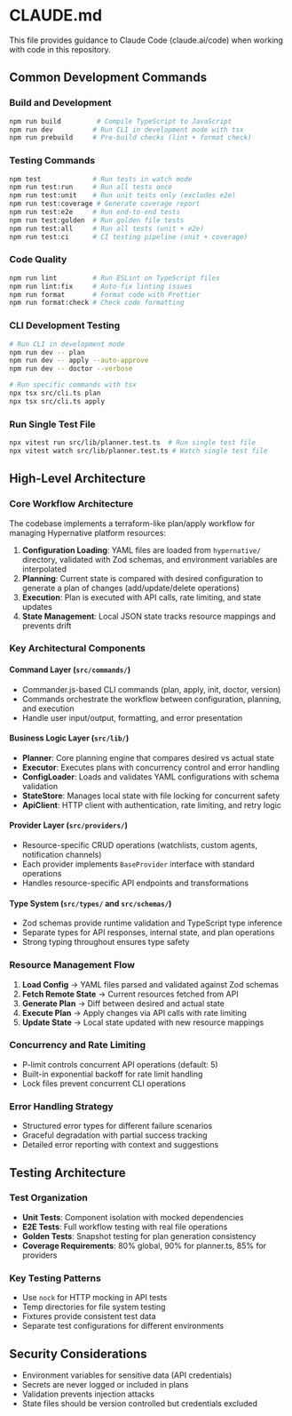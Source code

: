 # CLAUDE.md

This file provides guidance to Claude Code (claude.ai/code) when working with code in this repository.

## Common Development Commands

### Build and Development
```bash
npm run build         # Compile TypeScript to JavaScript
npm run dev          # Run CLI in development mode with tsx
npm run prebuild     # Pre-build checks (lint + format check)
```

### Testing Commands
```bash
npm test             # Run tests in watch mode
npm run test:run     # Run all tests once
npm run test:unit    # Run unit tests only (excludes e2e)
npm run test:coverage # Generate coverage report
npm run test:e2e     # Run end-to-end tests
npm run test:golden  # Run golden file tests
npm run test:all     # Run all tests (unit + e2e)
npm run test:ci      # CI testing pipeline (unit + coverage)
```

### Code Quality
```bash
npm run lint         # Run ESLint on TypeScript files
npm run lint:fix     # Auto-fix linting issues  
npm run format       # Format code with Prettier
npm run format:check # Check code formatting
```

### CLI Development Testing
```bash
# Run CLI in development mode
npm run dev -- plan
npm run dev -- apply --auto-approve
npm run dev -- doctor --verbose

# Run specific commands with tsx
npx tsx src/cli.ts plan
npx tsx src/cli.ts apply
```

### Run Single Test File
```bash
npx vitest run src/lib/planner.test.ts  # Run single test file
npx vitest watch src/lib/planner.test.ts # Watch single test file
```

## High-Level Architecture

### Core Workflow Architecture
The codebase implements a terraform-like plan/apply workflow for managing Hypernative platform resources:

1. **Configuration Loading**: YAML files are loaded from `hypernative/` directory, validated with Zod schemas, and environment variables are interpolated
2. **Planning**: Current state is compared with desired configuration to generate a plan of changes (add/update/delete operations)
3. **Execution**: Plan is executed with API calls, rate limiting, and state updates
4. **State Management**: Local JSON state tracks resource mappings and prevents drift

### Key Architectural Components

#### Command Layer (`src/commands/`)
- Commander.js-based CLI commands (plan, apply, init, doctor, version)
- Commands orchestrate the workflow between configuration, planning, and execution
- Handle user input/output, formatting, and error presentation

#### Business Logic Layer (`src/lib/`)
- **Planner**: Core planning engine that compares desired vs actual state
- **Executor**: Executes plans with concurrency control and error handling
- **ConfigLoader**: Loads and validates YAML configurations with schema validation
- **StateStore**: Manages local state with file locking for concurrent safety
- **ApiClient**: HTTP client with authentication, rate limiting, and retry logic

#### Provider Layer (`src/providers/`)
- Resource-specific CRUD operations (watchlists, custom agents, notification channels)
- Each provider implements `BaseProvider` interface with standard operations
- Handles resource-specific API endpoints and transformations

#### Type System (`src/types/` and `src/schemas/`)
- Zod schemas provide runtime validation and TypeScript type inference
- Separate types for API responses, internal state, and plan operations
- Strong typing throughout ensures type safety

### Resource Management Flow
1. **Load Config** → YAML files parsed and validated against Zod schemas
2. **Fetch Remote State** → Current resources fetched from API
3. **Generate Plan** → Diff between desired and actual state
4. **Execute Plan** → Apply changes via API calls with rate limiting
5. **Update State** → Local state updated with new resource mappings

### Concurrency and Rate Limiting
- P-limit controls concurrent API operations (default: 5)
- Built-in exponential backoff for rate limit handling
- Lock files prevent concurrent CLI operations

### Error Handling Strategy
- Structured error types for different failure scenarios
- Graceful degradation with partial success tracking
- Detailed error reporting with context and suggestions

## Testing Architecture

### Test Organization
- **Unit Tests**: Component isolation with mocked dependencies
- **E2E Tests**: Full workflow testing with real file operations
- **Golden Tests**: Snapshot testing for plan generation consistency
- **Coverage Requirements**: 80% global, 90% for planner.ts, 85% for providers

### Key Testing Patterns
- Use `nock` for HTTP mocking in API tests
- Temp directories for file system testing
- Fixtures provide consistent test data
- Separate test configurations for different environments

## Security Considerations
- Environment variables for sensitive data (API credentials)
- Secrets are never logged or included in plans
- Validation prevents injection attacks
- State files should be version controlled but credentials excluded